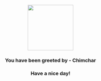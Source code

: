 <p align="center">
            <img src="https://raw.githubusercontent.com/PokeAPI/sprites/master/sprites/pokemon/390.png" width="150" height="150">
          </p>
          <h3 align="center">You have been greeted by - <b>Chimchar</b></h3>
          <h3 align="center">Have a nice day!</h3>
        